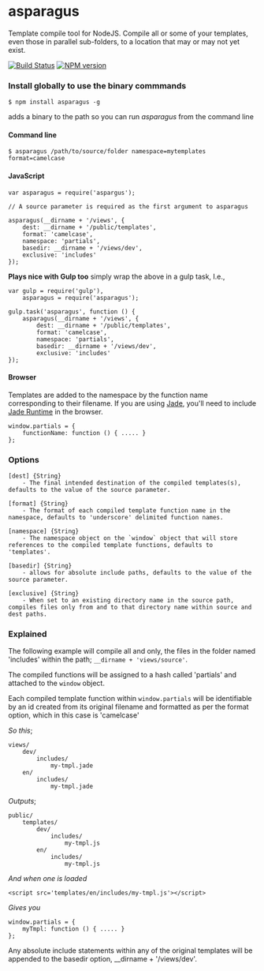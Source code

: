 asparagus
=========

Template compile tool for NodeJS.
Compile all or some of your templates, even those in parallel sub-folders, to a location that may or may not yet exist.

[![Build Status](https://travis-ci.org/JoeChapman/asparagus.svg?branch=master)](https://travis-ci.org/JoeChapman/asparagus)
[![NPM version](https://badge.fury.io/js/asparagus.svg)](http://badge.fury.io/js/asparagus)

### Install globally to use the binary commmands

```
$ npm install asparagus -g
```

adds a binary to the path so you can run *asparagus* from the command line

#### Command line

```
$ asparagus /path/to/source/folder namespace=mytemplates format=camelcase
```

#### JavaScript
```
var asparagus = require('aspargus');

// A source parameter is required as the first argument to asparagus

asparagus(__dirname + '/views', {
    dest: __dirname + '/public/templates',
    format: 'camelcase',
    namespace: 'partials',
    basedir: __dirname + '/views/dev',
    exclusive: 'includes'
});
```

**Plays nice with Gulp too** simply wrap the above in a gulp task, I.e.,

```
var gulp = require('gulp'),
    asparagus = require('asparagus');

gulp.task('asparagus', function () {
    asparagus(__dirname + '/views', {
        dest: __dirname + '/public/templates',
        format: 'camelcase',
        namespace: 'partials',
        basedir: __dirname + '/views/dev',
        exclusive: 'includes'
});
```

#### Browser
Templates are added to the namespace by the function name corresponding to their filename.
If you are using [Jade](http://jade-lang.com/), you'll need to include [Jade Runtime](https://raw.githubusercontent.com/visionmedia/jade/master/runtime.js) in the browser.
```
window.partials = {
    functionName: function () { ..... }
};
```


### Options
```
[dest] {String}
    - The final intended destination of the compiled templates(s), defaults to the value of the source parameter.

[format] {String}
    - The format of each compiled template function name in the namespace, defaults to 'underscore' delimited function names.

[namespace] {String}
    - The namespace object on the `window` object that will store references to the compiled template functions, defaults to 'templates'.

[basedir] {String}
    - allows for absolute include paths, defaults to the value of the source parameter.

[exclusive] {String}
    - When set to an existing directory name in the source path, compiles files only from and to that directory name within source and dest paths.

```


### Explained

The following example will compile all and only, the files in the folder named 'includes' within the path; `__dirname + 'views/source'`.

The compiled functions will be assigned to a hash called 'partials' and attached to the `window` object.

Each compiled template function within `window.partials` will be identifiable by an id created from its original filename and formatted as per the format option, which in this case is 'camelcase'

*So this*;
```
views/
    dev/
        includes/
            my-tmpl.jade
    en/
        includes/
            my-tmpl.jade
```

*Outputs*;
```
public/
    templates/
        dev/
            includes/
                my-tmpl.js
        en/
            includes/
                my-tmpl.js
```

*And when one is loaded*
```
<script src='templates/en/includes/my-tmpl.js'></script>
```

*Gives you*
```
window.partials = {
    myTmpl: function () { ..... }
};
```
Any absolute include statements within any of the original templates will be appended to the basedir option, __dirname + '/views/dev'.

